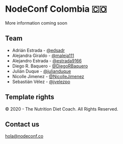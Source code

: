 # NodeConf Colombia 🇨🇴

More information coming soon

## Team

- Adrián Estrada - [@edsadr](https://github.com/edsadr)
- Alejandra Giraldo - [@maleja111](https://github.com/maleja111)
- Alejandro Estrada - [@estrada9166](https://github.com/estrada9166)
- Diego R. Baquero - [@DiegoRBaquero](https://github.com/DiegoRBaquero)
- Julián Duque - [@julianduque](https://github.com/julianduque)
- Nicolle Jimenez - [@NicolleJimenez](https://github.com/NicolleJimenez)
- Sebastián Vélez - [@jvelezpo](https://github.com/jvelezpo)


## Template rights
© 2020 - The Nutrition Diet Coach. All Rights Reserved.

## Contact us
hola@nodeconf.co